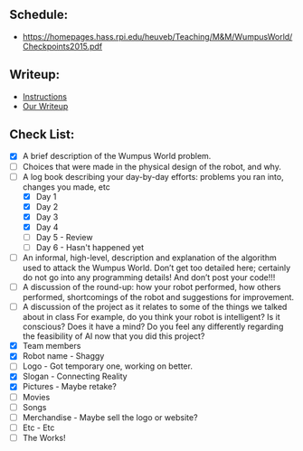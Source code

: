 ## Schedule:

* https://homepages.hass.rpi.edu/heuveb/Teaching/M&M/WumpusWorld/Checkpoints2015.pdf

## Writeup:

* [Instructions](https://homepages.hass.rpi.edu/heuveb/Teaching/M&M/WumpusWorld/RobotWriteup19.pdf)
* [Our Writeup](https://docs.google.com/document/d/1CogqTBDX6T_T8rmJduV3WPQfqCB1ckFXHIBXkuGI9A0/edit?usp=sharing)

## Check List:

- [x] A brief description of the Wumpus World problem.
- [ ] Choices that were made in the physical design of the robot, and why.
- [ ] A log book describing your day-by-day efforts: problems you ran into, changes you made, etc
  - [x] Day 1
  - [x] Day 2
  - [x] Day 3
  - [x] Day 4
  - [ ] Day 5 - Review
  - [ ] Day 6 - Hasn't happened yet
- [ ] An informal, high-level, description and explanation of the algorithm used to attack the Wumpus World. Don’t get
  too detailed here; certainly do not go into any programming details! And don’t post your code!!!
- [ ] A discussion of the round-up: how your robot performed, how others performed, shortcomings of the robot and
  suggestions for improvement.
- [ ] A discussion of the project as it relates to some of the things we talked about in class For example, do you think
  your robot is intelligent? Is it conscious? Does it have a mind? Do you feel any differently regarding the feasibility
  of AI now that you did this project?
- [x] Team members
- [x] Robot name - Shaggy
- [ ] Logo - Got temporary one, working on better.
- [x] Slogan - Connecting Reality
- [x] Pictures - Maybe retake?
- [ ] Movies
- [ ] Songs
- [ ] Merchandise - Maybe sell the logo or website?
- [ ] Etc - Etc
- [ ] The Works!
